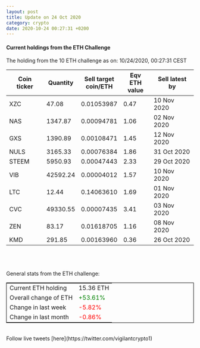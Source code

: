 ```yaml
---
layout: post
title: Update on 24 Oct 2020
category: crypto
date: 2020-10-24 00:27:31 +0200
---
```

<!-- Global site tag (gtag.js) - Google Analytics -->
<script async src="https://www.googletagmanager.com/gtag/js?id=UA-103831149-5"></script>
<script>
  window.dataLayer = window.dataLayer || [];
  function gtag(){dataLayer.push(arguments);}
  gtag('js', new Date());

  gtag('config', 'UA-103831149-5');
</script>


#### Current holdings from the ETH Challenge

The holding from the 10 ETH challenge as on: 10/24/2020, 00:27:31 CEST

|Coin ticker|Quantity|Sell target<br>coin/ETH|Eqv ETH<br>value|Sell latest by|
|-----------|--------|-----------|-----------|--------------|
XZC|47.08|  0.01053987|0.47|10 Nov 2020|
NAS|1347.87|  0.00094781|1.06|02 Nov 2020|
GXS|1390.89|  0.00108471|1.45|12 Nov 2020|
NULS|3165.33|  0.00076384|1.86|31 Oct 2020|
STEEM|5950.93|  0.00047443|2.33|29 Oct 2020|
VIB|42592.24|  0.00004012|1.57|10 Nov 2020|
LTC|12.44|  0.14063610|1.69|01 Nov 2020|
CVC|49330.55|  0.00007435|3.41|03 Nov 2020|
ZEN|83.17|  0.01618705|1.16|08 Nov 2020|
KMD|291.85|  0.00163960|0.36|26 Oct 2020|

<br>
<br>
<br>
General stats from the ETH challenge:

<table style="border:1px solid black;margin-left:auto;margin-right:auto;">
	<tbody>
	<tr>
		<td>Current ETH holding</td>
		<td>     15.36 ETH</td>
	</tr>
	<tr>
		<td>Overall change of ETH</td>
		<td><font color="green">+53.61%</font></td>
	</tr>
	<tr>
		<td>Change in last week</td>
		<td><font color="red">-5.82%</font></td>
	</tr>
	<tr>
		<td>Change in last month</td>
		<td><font color="red">-0.86%</font></td>
	</tr>
	</tbody>
</table>

<br>
Follow live tweets [here](https://twitter.com/vigilantcrypto1)
<br>
<br>